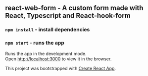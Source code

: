 

## react-web-form - A custom form made with React, Typescript and React-hook-form


### `npm install` -  install dependencies


### `npm start` - runs the app

Runs the app in the development mode.<br />
Open [http://localhost:3000](http://localhost:3000) to view it in the browser.


This project was bootstrapped with [Create React App](https://github.com/facebook/create-react-app).

